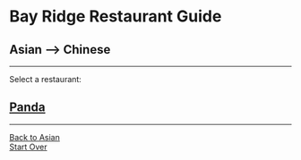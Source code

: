 # Bay Ridge Restaurant Guide
## Asian --> Chinese
---
Select a restaurant:
## [Panda](https://www.pandabrooklyn.com/)
---
[Back to Asian](../asian)  
[Start Over](../../home.md) 